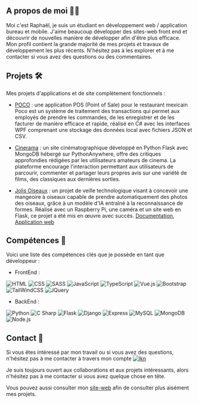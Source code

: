 ## A propos de moi 👨‍💻

Moi c'est Raphaël, je suis un étudiant en développement web / application bureau et mobile.
J'aime beaucoup développer des sites-web front end et découvrir de nouvelles manière de développer afin d'être plus efficace.
Mon profil contient la grande majorité de mes projets et travaux de développement les plus récents. N'hésitez pas à les explorer et à me contacter si vous avez des questions ou des commentaires.

## Projets 🛠️

Mes projets d'applications et de site complètement fonctionnels :

- [POCO](https://github.com/raphaelgrougnet/Poco) : une application POS (Point of Sale) pour le restaurant mexicain Poco est un système de traitement des transactions qui permet aux employés de prendre les commandes, de les enregistrer et de les facturer de manière efficace et rapide, réalisé en C# avec les interfaces WPF comprenant une stockage des données local avec fichiers JSON et CSV.

- [Cinerama](https://github.com/raphaelgrougnet/Cinerama) : un site cinématographique développé en Python Flask avec MongoDB hébergé sur PythonAnywhere, offre des critiques approfondies rédigées par les utilisateurs amateurs de cinema. La plateforme encourage l'interaction permettant aux utilisateurs de parcourir, commenter et partager leurs propres avis sur une variété de films, des classiques aux dernières sorties.

- [Jolis Oiseaux](https://raphaelgrougnet.github.io/jolisoiseaux-docs/) : un projet de veille technologique visant à concevoir une mangeoire à oiseaux capable de prendre automatiquement des photos des oiseaux, grâce à un modèle d'IA entraîné à la reconnaissance de formes. Réalisé avec un Raspberry Pi, une caméra et un site web en Flask, ce projet a été mis en œuvre avec succès. [Documentation](https://raphaelgrougnet.github.io/jolisoiseaux-docs/), [Application web](https://github.com/raphaelgrougnet/jolisoiseaux-app)

## Compétences 🧠

Voici une liste des compétences clés que je possède en tant que développeur :

- FrontEnd :

![HTML](https://img.shields.io/badge/HTML-e44d26?logo=html5&logoColor=white&style=for-the-badge)
![CSS](https://img.shields.io/badge/css-264de4?logo=css3&logoColor=white&style=for-the-badge)
![SASS](https://img.shields.io/badge/SASS-cd6799?logo=sass&logoColor=white&style=for-the-badge)
![JavaScript](https://img.shields.io/badge/JavaScript-F7DF1E?logo=javascript&logoColor=000&style=for-the-badge)
![TypeScript](https://img.shields.io/badge/TypeScript-2f74c0?logo=typescript&logoColor=FFF&style=for-the-badge)
![Vue.js](https://img.shields.io/badge/Vue.js%20-3fb984.svg?&style=for-the-badge&logo=vue.js&logoColor=white)
![Bootstrap](https://img.shields.io/badge/Bootstrap-8312fa?logo=bootstrap&logoColor=white&style=for-the-badge)
![TailWindCSS](https://img.shields.io/badge/Tailwind-36b7f0?logo=tailwindcss&logoColor=FFF&style=for-the-badge)
![JQuery](https://img.shields.io/badge/JQuery-0868ac?logo=jquery&logoColor=000&style=for-the-badge&logoColor=white)


- BackEnd :
  
![Python](https://img.shields.io/badge/python-3d7aab?logo=python&logoColor=white&style=for-the-badge)
![C Sharp](https://img.shields.io/badge/C%20Sharp-360092?logo=csharp&logoColor=fff&style=for-the-badge)
![Flask](https://img.shields.io/badge/Flask-black?logo=flask&logoColor=white&style=for-the-badge)
![Django](https://img.shields.io/badge/django%20-%23103e2e.svg?&style=for-the-badge&logo=django&logoColor=white)
![Express](https://img.shields.io/badge/express%20-3f4d58.svg?&style=for-the-badge&logo=express&logoColor=white)
![MySQL](https://img.shields.io/badge/mysql-b068a8.svg?style=for-the-badge&logo=mysql&logoColor=white)
![MongoDB](https://img.shields.io/badge/mongo_db%20-086d50.svg?&style=for-the-badge&logo=mongodb&logoColor=white)
![Node.js](https://img.shields.io/badge/Node.js%20-%7fc728.svg?&style=for-the-badge&logo=node.js&logoColor=white)


## Contact 📲

Si vous êtes intéressé par mon travail ou si vous avez des questions, n'hésitez pas à me contacter à travers mon compte [![lkn](https://img.shields.io/badge/LinkedIn-0077B5?style=for-the-badge&logo=linkedin&logoColor=white)](https://fr.linkedin.com/in/raphael-grougnet)

Je suis toujours ouvert aux collaborations et aux projets intéressants, alors n'hésitez pas à me contacter si vous avez quelque chose en tête.

Vous pouvez aussi consulter mon [site-web](https://raphaelgrougnet.com) afin de consulter plus aisément mes projets.
